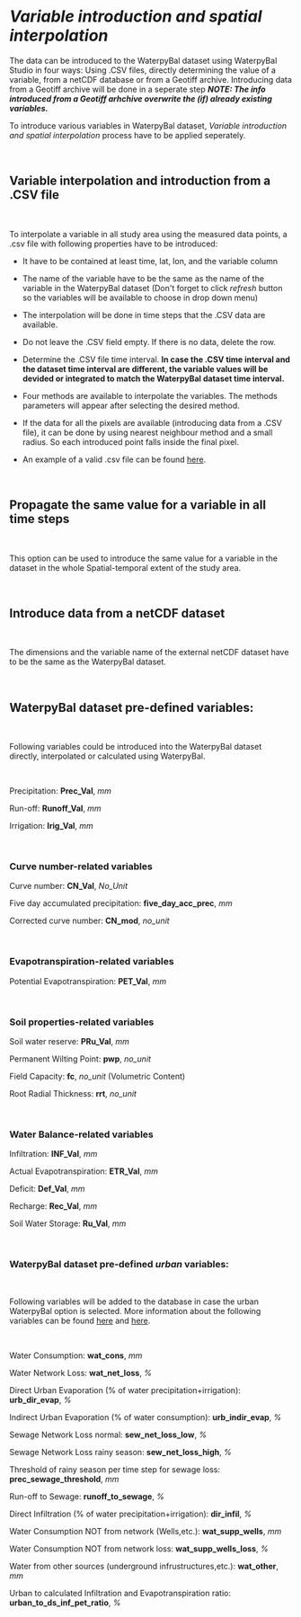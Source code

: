# ***Variable introduction and spatial interpolation***

The data can be introduced to the WaterpyBal dataset using WaterpyBal Studio in four ways: Using .CSV files, directly determining the value of a variable, from a netCDF database or from a Geotiff archive. Introducing data from a Geotiff archive will be done in a seperate step ***NOTE: The info introduced from a Geotiff arhchive overwrite the (if) already existing variables.***

To introduce various variables in WaterpyBal dataset, *Variable introduction and spatial interpolation* process have to be applied seperately. 

&nbsp;

## Variable interpolation and introduction from a .CSV file

&nbsp;


To interpolate a variable in all study area using the measured data points, a .csv file with following properties have to be introduced:

- It have to be contained at least time, lat, lon, and the variable column
- The name of the variable have to be the same as the name of the variable in the WaterpyBal dataset (Don't forget to click *refresh* button so the variables will be available to choose in drop down menu)
- The interpolation will be done in time steps that the .CSV data are available.
- Do not leave the .CSV field empty. If there is no data, delete the row.
- Determine the .CSV file time interval. **In case the .CSV time interval and the dataset time interval are different, the variable values will be devided or integrated to match the WaterpyBal dataset time interval.**
- Four methods are available to interpolate the variables. The methods parameters will appear after selecting the desired method.
- If the data for all the pixels are available (introducing data from a .CSV file), it can be done by using nearest neighbour method and a small radius. So each introduced point falls inside the final pixel.

- An example of a valid .csv file can be found [here](https://github.com/IDAEA-EVS).

&nbsp;

## Propagate the same value for a variable in all time steps

&nbsp;

This option can be used to introduce the same value for a variable in the dataset in the whole Spatial-temporal extent of the study area.

&nbsp;

## Introduce data from a netCDF dataset

&nbsp;

The dimensions and the variable name of the external netCDF dataset have to be the same as the WaterpyBal dataset.

&nbsp;

## **WaterpyBal dataset pre-defined variables:**

&nbsp;

Following variables could be introduced into the WaterpyBal dataset directly, interpolated or calculated using WaterpyBal.

&nbsp;

Precipitation: **Prec_Val**, *mm*

Run-off: **Runoff_Val**, *mm*

Irrigation: **Irig_Val**, *mm*

&nbsp;

### **Curve number-related variables**

Curve number: **CN_Val**, *No_Unit*

Five day accumulated precipitation: **five_day_acc_prec**, *mm*

Corrected curve number: **CN_mod**, *no_unit*

&nbsp;

### **Evapotranspiration-related variables**

Potential Evapotranspiration: **PET_Val**, *mm*


&nbsp;

### **Soil properties-related variables**

Soil water reserve: **PRu_Val**, *mm*

Permanent Wilting Point: **pwp**, *no_unit*

Field Capacity: **fc**, *no_unit* (Volumetric Content)

Root Radial Thickness: **rrt**, *no_unit*

&nbsp;

### **Water Balance-related variables**

Infiltration: **INF_Val**, *mm*

Actual Evapotranspiration: **ETR_Val**, *mm*

Deficit: **Def_Val**, *mm*

Recharge: **Rec_Val**, *mm*

Soil Water Storage: **Ru_Val**, *mm*

&nbsp;


### **WaterpyBal dataset pre-defined *urban* variables:**

&nbsp;

Following variables will be added to the database in case the urban WaterpyBal option is selected. More information about the following variables can be found [here]() and [here]().

&nbsp;

Water Consumption: **wat_cons**, *mm*

Water Network Loss: **wat_net_loss**, *%*

Direct Urban Evaporation (% of water precipitation+irrigation): **urb_dir_evap**, *%*

Indirect Urban Evaporation (% of water consumption): **urb_indir_evap**, *%*

Sewage Network Loss normal: **sew_net_loss_low**, *%*

Sewage Network Loss rainy season: **sew_net_loss_high**, *%*

Threshold of rainy season per time step for sewage loss: **prec_sewage_threshold**, *mm*

Run-off to Sewage: **runoff_to_sewage**, *%*

Direct Infiltration (% of water precipitation+irrigation): **dir_infil**, *%*

Water Consumption NOT from network (Wells,etc.): **wat_supp_wells**, *mm*

Water Consumption NOT from network loss: **wat_supp_wells_loss**, *%*

Water from other sources (underground infrustructures,etc.): **wat_other**, *mm*

Urban to calculated Infiltration and Evapotranspiration ratio: **urban_to_ds_inf_pet_ratio**, *%*

